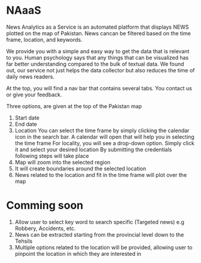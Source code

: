 # NAaaS
News Analytics as a Service is an automated platform that displays NEWS plotted on the map of Pakistan. News cancan be filtered based on the time frame, location, and keywords. 

We provide you with a simple and easy way to get the data that is relevant to you. Human psychology says that any things that can be visualized has far better understanding compared to the bulk of textual data. We found out, our service not just helps the data collector but also reduces the time of daily news readers.

At the top, you will find a nav bar that contains several tabs. You contact us or give your feedback.

Three options, are given at the top of the Pakistan map 
  1.  Start date
  2.  End date
  3.  Location
You can select the time frame by simply clicking the calendar icon in the search bar. A calendar will open that will help you in selecting the time frame 
For locality, you will see a drop-down option. Simply click it and select your desired location 
By submitting the credentials following steps will take place 
  1. Map will zoom into the selected region 
  2. It will create boundaries around the selected location
  3. News related to the location and fit in the time frame will plot over the map

# Comming soon
  1. Allow user to select key word to search specific (Targeted news) e.g Robbery, Accidents, etc.
  2. News can be extracted starting from the provincial level down to the Tehsils 
  3. Multiple options related to the location will be provided, allowing user to pinpoint the location in which they are interested in 
